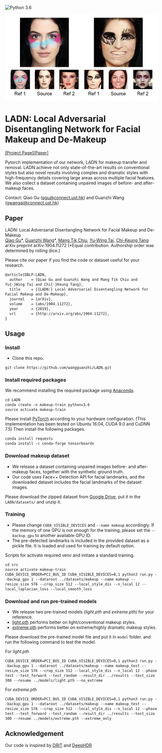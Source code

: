 ![Python 3.6](https://img.shields.io/badge/python-3.6-green.svg)

<img src='images/teaser.gif' width="800px">

# LADN: Local Adversarial Disentangling Network for Facial Makeup and De-Makeup

[[Project Page]](https://georgegu1997.github.io/LADN-project-page/)[[Paper]](https://arxiv.org/abs/1904.11272)

Pytorch implementation of our network, LADN for makeup transfer and removal. LADN achieve not only state-of-the-art results on conventional styles but also novel results involving complex and dramatic styles with high-frequency details covering large areas across multiple facial features. We also collect a dataset containing unpaired images of before- and after-makeup faces.

Contact: Qiao Gu (qgu@connect.ust.hk) and Guanzhi Wang (gwangaj@connect.ust.hk)

## Paper

LADN: Local Adversarial Disentangling Network for Facial Makeup and De-Makeup <br>
[Qiao Gu](https://georgegu1997.github.io/)\*, [Guanzhi Wang](https://wangguanzhi.github.io/)\*, [Mang Tik Chiu](https://www.linkedin.com/in/mtchiu/), [Yu-Wing Tai](https://scholar.google.com/citations?user=nFhLmFkAAAAJ&hl=en), [Chi-Keung Tang](http://www.cse.ust.hk/~cktang/) <br>
arXiv preprint arXiv:1904.11272 (\*Equal contribution. Authorship order was determined by rolling dice.)

Please cite our paper if you find the code or dataset useful for your research.

```
@article{DBLP:LADN,
  author    = {Qiao Gu and Guanzhi Wang and Mang Tik Chiu and Yu{-}Wing Tai and Chi{-}Keung Tang},
  title     = {{LADN:} Local Adversarial Disentangling Network for Facial Makeup and De-Makeup},
  journal   = {arXiv},
  volume    = {abs/1904.11272},
  year      = {2019},
  url       = {http://arxiv.org/abs/1904.11272},
}
```

## Usage

### Install

* Clone this repo.

```
git clone https://github.com/wangguanzhi/LADN.git
```

### Install required packages

We recommend installing the required package using [Anaconda](https://www.anaconda.com/distribution/).

```
cd LADN
conda create -n makeup-train python=3.6
source activate makeup-train
```

Please install [PyTorch](https://pytorch.org/get-started/locally/) according to your hardware configuration. (This implementation has been tested on Ubuntu 16.04, CUDA 9.0 and CuDNN 7.5) Then install the following packages.

```
conda install requests
conda install -c conda-forge tensorboardx
```

### Download makeup dataset

* We release a dataset containing unpaired images before- and after-makeup faces, together with the synthetic ground truth.
* Our code uses Face++ Detection API for facial landmarks, and the downloaded dataset includes the facial landmarks of the dataset images.

Please download the zipped dataset from [Google Drive](https://drive.google.com/open?id=1gygDQarCOZ7E4qptvTyYF_iZNxsJ4WnI), put it in the `LADN/datasets/` and unzip it.

### Training

* Please change `CUDA_VISIBLE_DEVICES` and `--name makeup` accordingly. If the memory of one GPU is not enough for the training, please set the `--backup_gpu` to another available GPU ID.
* The pre-detected landmarks is included in the provided dataset as a pickle file. It is loaded and used for training by default option.

Scripts for activate required venv and initiate a standard training.

```
cd src
source activate makeup-train
CUDA_DEVICE_ORDER=PCI_BUS_ID CUDA_VISIBLE_DEVICES=0,1 python3 run.py --backup_gpu 1 --dataroot ../datasets/makeup --name makeup --resize_size 576 --crop_size 512 --local_style_dis --n_local 12 --local_laplacian_loss --local_smooth_loss
```

### Download and run pre-trained models

* We release two pre-trained models (*light.pth* and *extreme.pth*) for your reference.
* [light.pth](https://drive.google.com/open?id=17si9Eu1HFKEvDGNgiT2WGzqELIiy5oXl) performs better on light/conventional makeup styles.
* [extreme.pth](https://drive.google.com/open?id=1ToQcUZXCcpkN3jWCavIegHVF4I4OuCGJ) performs better on extreme/highly dramatic makeup styles.

Please download the pre-trained model file and put it in `model` folder. and run the following command to test the model.

For *light.pth*

```
CUDA_DEVICE_ORDER=PCI_BUS_ID CUDA_VISIBLE_DEVICES=0,1 python3 run.py --backup_gpu 1 --dataroot ../datasets/makeup --name makeup_test --resize_size 576 --crop_size 512 --local_style_dis --n_local 12 --phase test --test_forward --test_random --result_dir ../results --test_size 300 --resume ../models/light.pth --no_extreme
```

For *extreme.pth*

```
CUDA_DEVICE_ORDER=PCI_BUS_ID CUDA_VISIBLE_DEVICES=0,1 python3 run.py --backup_gpu 1 --dataroot ../datasets/makeup --name makeup_test --resize_size 576 --crop_size 512 --local_style_dis --n_local 12 --phase test --test_forward --test_random --result_dir ../results --test_size 300 --resume ../models/extreme.pth --extreme_only
```

## Acknowledgement

Our code is inspired by [DRIT](https://github.com/HsinYingLee/DRIT) and [DeepHDR](https://github.com/elliottwu/DeepHDR)
